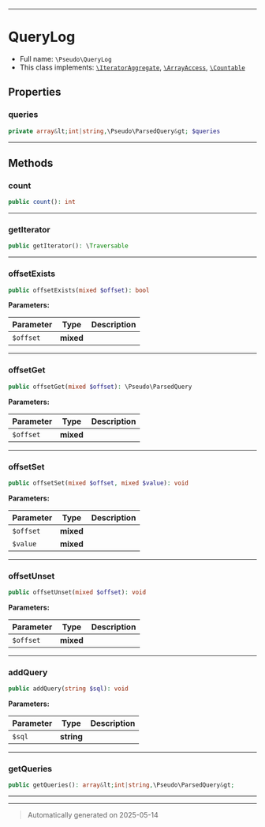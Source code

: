 ***

# QueryLog





* Full name: `\Pseudo\QueryLog`
* This class implements:
[`\IteratorAggregate`](../IteratorAggregate.md), [`\ArrayAccess`](../ArrayAccess.md), [`\Countable`](../Countable.md)



## Properties


### queries



```php
private array&lt;int|string,\Pseudo\ParsedQuery&gt; $queries
```






***

## Methods


### count



```php
public count(): int
```












***

### getIterator



```php
public getIterator(): \Traversable
```












***

### offsetExists



```php
public offsetExists(mixed $offset): bool
```








**Parameters:**

| Parameter | Type | Description |
|-----------|------|-------------|
| `$offset` | **mixed** |  |





***

### offsetGet



```php
public offsetGet(mixed $offset): \Pseudo\ParsedQuery
```








**Parameters:**

| Parameter | Type | Description |
|-----------|------|-------------|
| `$offset` | **mixed** |  |





***

### offsetSet



```php
public offsetSet(mixed $offset, mixed $value): void
```








**Parameters:**

| Parameter | Type | Description |
|-----------|------|-------------|
| `$offset` | **mixed** |  |
| `$value` | **mixed** |  |





***

### offsetUnset



```php
public offsetUnset(mixed $offset): void
```








**Parameters:**

| Parameter | Type | Description |
|-----------|------|-------------|
| `$offset` | **mixed** |  |





***

### addQuery



```php
public addQuery(string $sql): void
```








**Parameters:**

| Parameter | Type | Description |
|-----------|------|-------------|
| `$sql` | **string** |  |





***

### getQueries



```php
public getQueries(): array&lt;int|string,\Pseudo\ParsedQuery&gt;
```












***


***
> Automatically generated on 2025-05-14
